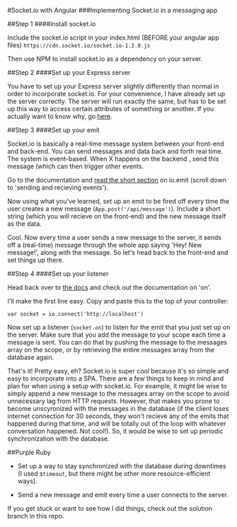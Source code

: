 #Socket.io with Angular
###Implementing Socket.io in a messaging app

##Step 1
####Install socket.io

Include the socket.io script in your index.html (BEFORE your angular app files)
`https://cdn.socket.io/socket.io-1.2.0.js`

Then use NPM to install socket.io as a dependency on your server.


##Step 2
####Set up your Express server

You have to set up your Express server slightly differently than normal in order to incorporate socket.io.  For your convenience, I have already set up the server correctly. The server will run exactly the same, but has to be set up this way to access certain attributes of something or another.  If you actually want to know why, go [here](http://goo.gl/9Mkuss).

##Step 3
####Set up your emit

Socket.io is basically a real-time message system between your front-end and back-end.  You can send messages and data back and forth real time.  The system is event-based.  When X happens on the backend , send this message (which can then trigger other events.

Go to the documentation and [read the short section](http://socket.io/docs/) on io.emit (scroll down to 'sending and recieving events').


Now using what you've learned, set up an emit to be fired off every time the user creates a new message (`App.post('/api/message')`). Include a short string (which you will recieve on the front-end) and the new message itself as the data.

Cool.  Now every time a user sends a new message to the server, it sends off a (real-time) message through the whole app saying 'Hey!  New message!', along with the message.  So let's head back to the front-end and set things up there.

##Step 4
####Set up your listener

Head back over to [the docs](http://socket.io/docs/) and check out the documentation on 'on'.


I'll make the first line easy.  Copy and paste this to the top of your controller:

`var socket = io.connect('http://localhost')`

Now set up a listener (`socket.on`) to listen for the emit that you just set up on the server.  Make sure that you add the message to your scope each time a message is sent.  You can do that by pushing the message to the messages array on the scope, or by retrieving the entire messages array from the database again.

That's it!  Pretty easy, eh?  Socket.io is super cool because it's so simple and easy to incorporate into a SPA.  There are a few things to keep in mind and plan for when using a setup with socket.io.  For example, it might be wise to simply append a new message to the messages array on the scope to avoid unnecessary lag from HTTP requests.  However, that makes you prone to become unscyronized with the messages in the database (if the client loses internet connection for 30 seconds, they won't recieve any of the emits that happened during that time, and will be totally out of the loop with whatever conversation happened.  Not cool!).  So, it would be wise to set up periodic synchronization with the database.

##Purple Ruby


* Set up a way to stay synchronized with the database during downtimes (I used `$timeout`, but there might be other more resource-efficient ways).

* Send a new message and emit every time a user connects to the server.


If you get stuck or want to see how I did things, check out the solution branch in this repo.
